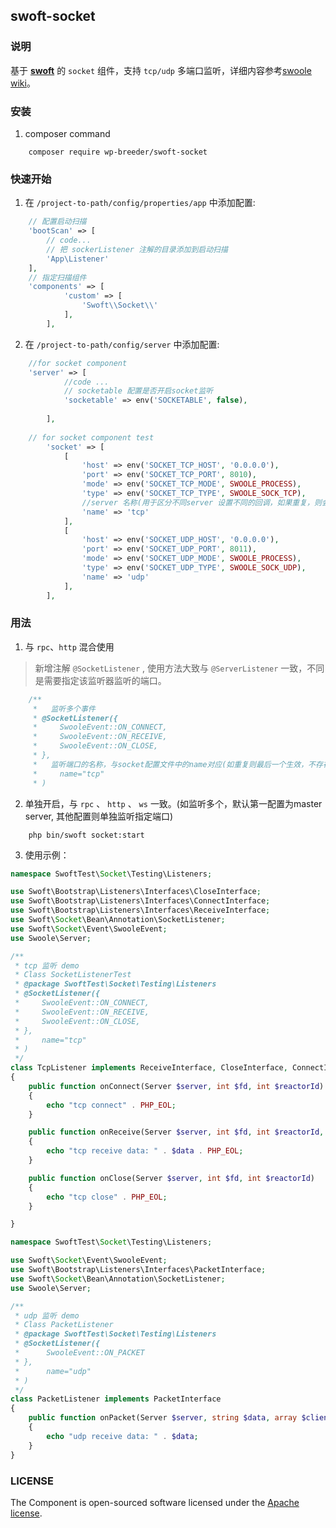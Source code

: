 ## swoft-socket

### 说明

  基于 **[swoft](https://github.com/swoft-cloud/swoft)** 的 `socket` 组件，支持 `tcp/udp` 多端口监听，详细内容参考[swoole wiki](https://wiki.swoole.com/wiki/page/161.html)。


### 安装

1.  composer command

```shell
    composer require wp-breeder/swoft-socket    
```

### 快速开始

1. 在 `/project-to-path/config/properties/app` 中添加配置:

```php
    // 配置启动扫描
    'bootScan' => [
        // code...
        // 把 sockerListener 注解的目录添加到启动扫描
        'App\Listener'
    ],
    // 指定扫描组件
    'components' => [
            'custom' => [
                'Swoft\\Socket\\'
            ],
        ],
```

2. 在 `/project-to-path/config/server` 中添加配置:

```php
    //for socket component
    'server' => [
            //code ...
            // socketable 配置是否开启socket监听
            'socketable' => env('SOCKETABLE', false),
           
        ],
    
    // for socket component test
        'socket' => [
            [
                'host' => env('SOCKET_TCP_HOST', '0.0.0.0'),
                'port' => env('SOCKET_TCP_PORT', 8010),
                'mode' => env('SOCKET_TCP_MODE', SWOOLE_PROCESS),
                'type' => env('SOCKET_TCP_TYPE', SWOOLE_SOCK_TCP),
                //server 名称(用于区分不同server 设置不同的回调，如果重复，则会覆盖)
                'name' => 'tcp'
            ],
            [
                'host' => env('SOCKET_UDP_HOST', '0.0.0.0'),
                'port' => env('SOCKET_UDP_PORT', 8011),
                'mode' => env('SOCKET_UDP_MODE', SWOOLE_PROCESS),
                'type' => env('SOCKET_UDP_TYPE', SWOOLE_SOCK_UDP),
                'name' => 'udp'
            ],
        ],
```

### 用法

1. 与 `rpc`、`http` 混合使用

>新增注解 `@SocketListener` , 使用方法大致与 `@ServerListener` 一致，不同是需要指定该监听器监听的端口。
  
```php
    /**
     *   监听多个事件
     * @SocketListener({
     *     SwooleEvent::ON_CONNECT,
     *     SwooleEvent::ON_RECEIVE,
     *     SwooleEvent::ON_CLOSE,
     * },
     *   监听端口的名称，与socket配置文件中的name对应(如重复则最后一个生效，不存在则监听不生效)
     *     name="tcp"
     * )
```

2. 单独开启，与 `rpc` 、 `http` 、 `ws` 一致。(如监听多个，默认第一配置为master server, 其他配置则单独监听指定端口)

```shell
    php bin/swoft socket:start
```


3. 使用示例：

```php
namespace SwoftTest\Socket\Testing\Listeners;

use Swoft\Bootstrap\Listeners\Interfaces\CloseInterface;
use Swoft\Bootstrap\Listeners\Interfaces\ConnectInterface;
use Swoft\Bootstrap\Listeners\Interfaces\ReceiveInterface;
use Swoft\Socket\Bean\Annotation\SocketListener;
use Swoft\Socket\Event\SwooleEvent;
use Swoole\Server;

/**
 * tcp 监听 demo
 * Class SocketListenerTest
 * @package SwoftTest\Socket\Testing\Listeners
 * @SocketListener({
 *     SwooleEvent::ON_CONNECT,
 *     SwooleEvent::ON_RECEIVE,
 *     SwooleEvent::ON_CLOSE,
 * },
 *     name="tcp"
 * )
 */
class TcpListener implements ReceiveInterface, CloseInterface, ConnectInterface
{
    public function onConnect(Server $server, int $fd, int $reactorId)
    {
        echo "tcp connect" . PHP_EOL;
    }

    public function onReceive(Server $server, int $fd, int $reactorId, string $data)
    {
        echo "tcp receive data: " . $data . PHP_EOL;
    }

    public function onClose(Server $server, int $fd, int $reactorId)
    {
        echo "tcp close" . PHP_EOL;
    }

}

```

```php
namespace SwoftTest\Socket\Testing\Listeners;

use Swoft\Socket\Event\SwooleEvent;
use Swoft\Bootstrap\Listeners\Interfaces\PacketInterface;
use Swoft\Socket\Bean\Annotation\SocketListener;
use Swoole\Server;

/**
 * udp 监听 demo
 * Class PacketListener
 * @package SwoftTest\Socket\Testing\Listeners
 * @SocketListener({
 *      SwooleEvent::ON_PACKET
 * },
 *      name="udp"
 * )
 */
class PacketListener implements PacketInterface
{
    public function onPacket(Server $server, string $data, array $clientInfo)
    {
        echo "udp receive data: " . $data;
    }
}
```

### LICENSE

The Component is open-sourced software licensed under the [Apache license](https://github.com/wp-breeder/swoft-socket/blob/master/LICENSE).

